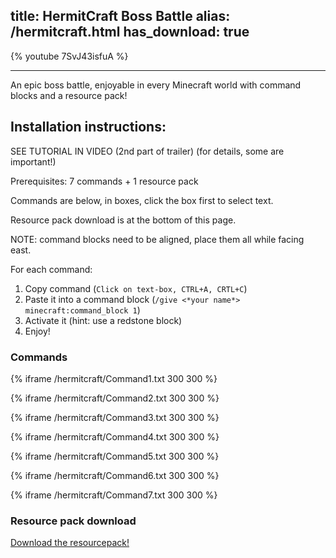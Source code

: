 title: HermitCraft Boss Battle
alias: /hermitcraft.html
has_download: true
---

{% youtube 7SvJ43isfuA %}

----

An epic boss battle, enjoyable in every Minecraft world with command blocks and a resource pack!


## Installation instructions:

SEE TUTORIAL IN VIDEO (2nd part of trailer) (for details, some are important!)

Prerequisites: 7 commands + 1 resource pack

Commands are below, in boxes, click the box first to select text.

Resource pack download is at the bottom of this page.

NOTE: command blocks need to be aligned, place them all while facing east.

For each command:

1. Copy command (`Click on text-box, CTRL+A, CRTL+C`)
2. Paste it into a command block (`/give <*your name*> minecraft:command_block 1`)
3. Activate it (hint: use a redstone block)
4. Enjoy!

### Commands

{% iframe /hermitcraft/Command1.txt 300 300 %}

{% iframe /hermitcraft/Command2.txt 300 300 %}

{% iframe /hermitcraft/Command3.txt 300 300 %}

{% iframe /hermitcraft/Command4.txt 300 300 %}

{% iframe /hermitcraft/Command5.txt 300 300 %}

{% iframe /hermitcraft/Command6.txt 300 300 %}

{% iframe /hermitcraft/Command7.txt 300 300 %}


### Resource pack download

<a class="download-link"
   href="https://www.mediafire.com/?6k2qb4r8dxfkjo7">
   Download the resourcepack!
</a>